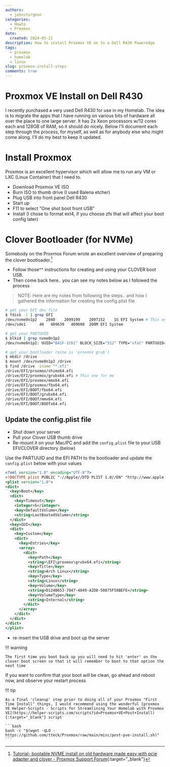 ```yaml
---
authors:
  - johnsturgeon
categories:
  - Howto
  - Proxmox
date:
  created: 2024-05-21
description: How to install Proxmox VE on to a Dell R430 Poweredge
tags:
  - proxmox
  - homelab
  - linux
slug: proxmox-install-steps
comments: true
---
```


# Proxmox VE Install on Dell R430
I recently purchased a very used Dell R430 for use in my Homelab.  The idea is to migrate the apps that I have running on various bits of hardware all over the place to one large server.  It has 2x Xeon processors w/12 cores each and 128GB of RAM, so it should do nicely.  Below I'll document each step through the process, for myself, as well as for anybody else who might come along.  I'll do my best to keep it updated.

<!-- more -->

# Install Proxmox

Proxmox is an excellent hypervisor which will allow me to run any VM or LXC (Linux Container) that I need to.

* Download Proxmox VE ISO
* Burn ISO to thumb drive (I used Balena etcher)
* Plug USB into front panel Dell R430
* Start up
* F11 to select "One shot boot front USB"
* Install (I chose to format ext4, if you choose zfs that will affect your boot config later)

#  Clover Bootloader (for NVMe)

Somebody on the Proxmox Forum wrote an excellent overview of preparing the clover bootloader.[^1]

  * Follow those^^ instructions for creating and using your CLOVER boot USB.
  * Then come back here.. you can see my notes below as I followed the process

> NOTE: Here are my notes from following the steps.. and how I gathered the information for creating the config.plist file

```bash
# get your EFI dev file
$ fdisk -l | grep EFI
/dev/nvme0n1p2    2048    2099199    2097152    1G EFI System # This one!!!
/dev/sde1      40   409639   409600  200M EFI System

# get your PARTUUID
$ blkid | grep nvme0n1p2
/dev/nvme0n1p2: UUID="B41F-1C61" BLOCK_SIZE="512" TYPE="vfat" PARTUUID="0d05f343-cc10-414b-ba80-7d8ce4904353"

# get your bootloader (mine is 'proxmox grub')
$ mkdir /drive
$ mount /dev/nvme0n1p2 /drive
$ find /drive -iname "*.efi"
/drive/EFI/proxmox/shimx64.efi
/drive/EFI/proxmox/grubx64.efi # This one for me
/drive/EFI/proxmox/mmx64.efi
/drive/EFI/proxmox/fbx64.efi
/drive/EFI/BOOT/fbx64.efi
/drive/EFI/BOOT/grubx64.efi
/drive/EFI/BOOT/mmx64.efi
/drive/EFI/BOOT/BOOTx64.efi
```

## Update the config.plist file
* Shut down your server
* Pull your Clover USB thumb drive
* Re-mount it on your Mac/PC and add the `config.plist` file to your USB EFI/CLOVER directory (below)


Use the PARTUUID and the EFI PATH to the bootloader and update the `config.plist` below with your values

```xml
<?xml version="1.0" encoding="UTF-8"?>
<!DOCTYPE plist PUBLIC "-//Apple//DTD PLIST 1.0//EN" "http://www.apple.com/DTDs/PropertyList-1.0.dtd">
<plist version="1.0">
<dict>
  <key>Boot</key>
  <dict>
    <key>Timeout</key>
    <integer>5</integer>
    <key>DefaultVolume</key>
    <string>LastBootedVolume</string>
  </dict>
  <key>GUI</key>
  <dict>
    <key>Custom</key>
    <dict>
      <key>Entries</key>
      <array>
        <dict>
          <key>Path</key>
          <string>\EFI\proxmox\grubx64.efi</string>
          <key>Title</key>
          <string>Arch Linux</string>
          <key>Type</key>
          <string>Linux</string>
          <key>Volume</key>
          <string>D124B653-7947-4049-A2D8-50875F58BEFE</string>
          <key>VolumeType</key>
          <string>Internal</string>
        </dict>
      </array>
    </dict>
  </dict>
</dict>
</plist>
```

* re-insert the USB drive and boot up the server 

!!! warning

    The first time you boot back up you will need to hit 'enter' on the clover boot screen so that it will remember to boot to that option the next time

If you want to confirm that your boot will be clean, go ahead and reboot now, and observe your restart process

!!! tip

    As a final 'cleanup' step prior to doing all of your Proxmox "First Time Install" things, I would recommend using the wonderful [proxmox VE Helper-Scripts - Scripts for Streamlining Your Homelab with Proxmox VE](https://helper-scripts.com/scripts?id=Proxmox+VE+Post+Install){:target="_blank"} script

    ```bash
    bash -c "$(wget -qLO - https://github.com/tteck/Proxmox/raw/main/misc/post-pve-install.sh)"
    ```

[^1]: [Tutorial- bootable NVME install on old hardware made easy with pcie adapter and clover - Proxmox Support Forum](https://forum.proxmox.com/threads/bootable-nvme-install-on-old-hardware-made-easy-with-pcie-adapter-and-clover.78120/){:target="_blank"}
